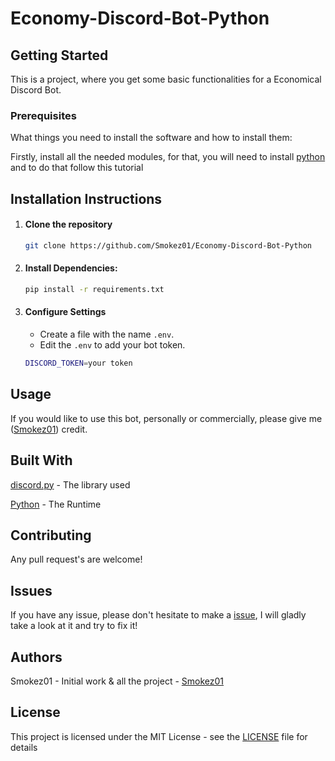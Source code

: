 # Economy-Discord-Bot-Python
## Getting Started

This is a project, where you get some basic functionalities for a Economical Discord Bot.

### Prerequisites

What things you need to install the software and how to install them:

Firstly, install all the needed modules, for that, you will need to install [python](https://www.python.org/downloads/) and to do that follow this tutorial

## Installation Instructions

1. #### Clone the repository
   
   ```bash
   git clone https://github.com/Smokez01/Economy-Discord-Bot-Python
   ```
   
2. #### Install Dependencies:

   ```bash
   pip install -r requirements.txt
   ```

3. #### Configure Settings
   - Create a file with the name ```.env```.
   - Edit the ```.env``` to add your bot token.

   
   ```bash
   DISCORD_TOKEN=your token
   ```
   

## Usage

If you would like to use this bot, personally or commercially, please give me ([Smokez01](https://github.com/Smokez01)) credit.

## Built With

[discord.py](https://discordpy.readthedocs.io/en/stable/) - The library used

[Python](https://www.python.org/) - The Runtime

## Contributing
Any pull request's are welcome!

## Issues

If you have any issue, please don't hesitate to make a [issue](https://github.com/Smokez01/Economy-Discord-Bot-Python/issues), I will gladly take a look at it and try to fix it!

## Authors

Smokez01 - Initial work & all the project - [Smokez01](https://github.com/Smokez01)

## License

This project is licensed under the MIT License - see the [LICENSE](https://github.com/Smokez01/Economy-Discord-Bot-Python/blob/main/LICENSE) file for details
